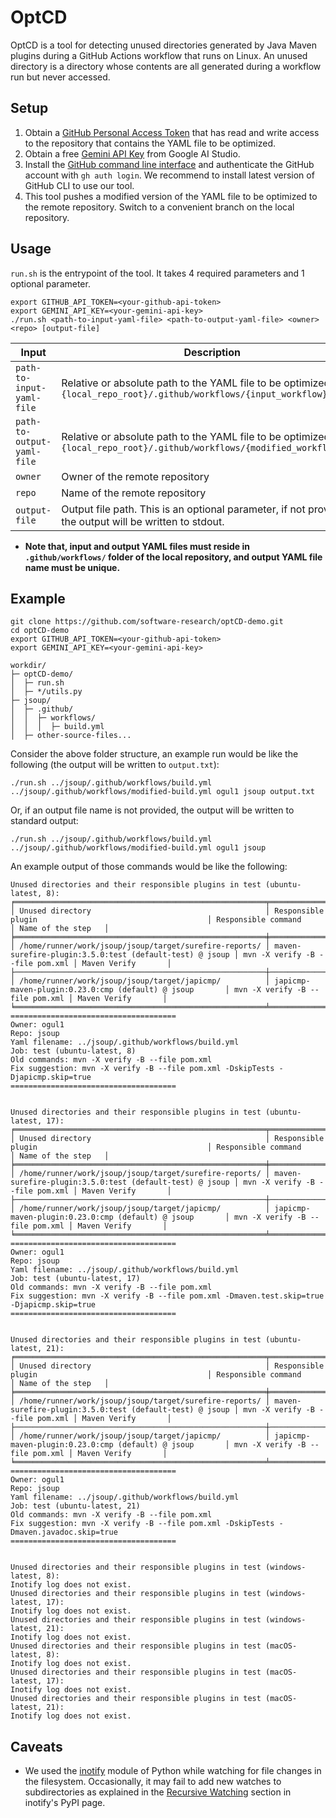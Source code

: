 # OptCD

OptCD is a tool for detecting unused directories generated by Java Maven plugins during a GitHub Actions workflow that runs on Linux. An unused directory is a directory whose contents are all generated during a workflow run but never accessed. 

## Setup
1. Obtain a [GitHub Personal Access Token](https://github.com/settings/tokens) that has read and write access to the repository that contains the YAML file to be optimized.
2. Obtain a free [Gemini API Key](https://aistudio.google.com/app/apikey) from Google AI Studio.
3. Install the [GitHub command line interface](https://cli.github.com) and authenticate the GitHub account with `gh auth login`. We recommend to install latest version of GitHub CLI to use our tool.
4. This tool pushes a modified version of the YAML file to be optimized to the remote repository. Switch to a convenient branch on the local repository.

## Usage
`run.sh` is the entrypoint of the tool. It takes 4 required parameters and 1 optional parameter.
```
export GITHUB_API_TOKEN=<your-github-api-token>
export GEMINI_API_KEY=<your-gemini-api-key>
./run.sh <path-to-input-yaml-file> <path-to-output-yaml-file> <owner> <repo> [output-file]
```
| Input                      | Description                                                                                                                     |
|----------------------------|---------------------------------------------------------------------------------------------------------------------------------|
| `path-to-input-yaml-file`  | Relative or absolute path to the YAML file to be optimized, e.g., `{local_repo_root}/.github/workflows/{input_workflow}.yml`    |
| `path-to-output-yaml-file` | Relative or absolute path to the YAML file to be optimized, e.g., `{local_repo_root}/.github/workflows/{modified_workflow}.yml` |
| `owner`                    | Owner of the remote repository                                                                                                  |                                                                                                 |
| `repo`                     | Name of the remote repository                                                                                                   |
| `output-file`              | Output file path. This is an optional parameter, if not provided, the output will be written to stdout.                         |

* **Note that, input and output YAML files must reside in `.github/workflows/` folder of the local repository, and output YAML file name must be unique.**


## Example
```
git clone https://github.com/software-research/optCD-demo.git
cd optCD-demo
export GITHUB_API_TOKEN=<your-github-api-token>
export GEMINI_API_KEY=<your-gemini-api-key>
```
```
workdir/
├─ optCD-demo/
│  ├─ run.sh
│  ├─ */utils.py
├─ jsoup/
│  ├─ .github/
│  │  ├─ workflows/
│  │  │  ├─ build.yml
│  ├─ other-source-files...
```
Consider the above folder structure, an example run would be like the following (the output will be written to `output.txt`):

```
./run.sh ../jsoup/.github/workflows/build.yml ../jsoup/.github/workflows/modified-build.yml ogul1 jsoup output.txt
```

Or, if an output file name is not provided, the output will be written to standard output:

```
./run.sh ../jsoup/.github/workflows/build.yml ../jsoup/.github/workflows/modified-build.yml ogul1 jsoup
```

An example output of those commands would be like the following:

```
Unused directories and their responsible plugins in test (ubuntu-latest, 8):
╒════════════════════════════════════════════════════════╤═════════════════════════════════════════════════════════╤═════════════════════════════════╤════════════════════╕
│ Unused directory                                       │ Responsible plugin                                      │ Responsible command             │ Name of the step   │
╞════════════════════════════════════════════════════════╪═════════════════════════════════════════════════════════╪═════════════════════════════════╪════════════════════╡
│ /home/runner/work/jsoup/jsoup/target/surefire-reports/ │ maven-surefire-plugin:3.5.0:test (default-test) @ jsoup │ mvn -X verify -B --file pom.xml │ Maven Verify       │
├────────────────────────────────────────────────────────┼─────────────────────────────────────────────────────────┼─────────────────────────────────┼────────────────────┤
│ /home/runner/work/jsoup/jsoup/target/japicmp/          │ japicmp-maven-plugin:0.23.0:cmp (default) @ jsoup       │ mvn -X verify -B --file pom.xml │ Maven Verify       │
╘════════════════════════════════════════════════════════╧═════════════════════════════════════════════════════════╧═════════════════════════════════╧════════════════════╛
=====================================
Owner: ogul1
Repo: jsoup
Yaml filename: ../jsoup/.github/workflows/build.yml
Job: test (ubuntu-latest, 8)
Old commands: mvn -X verify -B --file pom.xml
Fix suggestion: mvn -X verify -B --file pom.xml -DskipTests -Djapicmp.skip=true
=====================================


Unused directories and their responsible plugins in test (ubuntu-latest, 17):
╒════════════════════════════════════════════════════════╤═════════════════════════════════════════════════════════╤═════════════════════════════════╤════════════════════╕
│ Unused directory                                       │ Responsible plugin                                      │ Responsible command             │ Name of the step   │
╞════════════════════════════════════════════════════════╪═════════════════════════════════════════════════════════╪═════════════════════════════════╪════════════════════╡
│ /home/runner/work/jsoup/jsoup/target/surefire-reports/ │ maven-surefire-plugin:3.5.0:test (default-test) @ jsoup │ mvn -X verify -B --file pom.xml │ Maven Verify       │
├────────────────────────────────────────────────────────┼─────────────────────────────────────────────────────────┼─────────────────────────────────┼────────────────────┤
│ /home/runner/work/jsoup/jsoup/target/japicmp/          │ japicmp-maven-plugin:0.23.0:cmp (default) @ jsoup       │ mvn -X verify -B --file pom.xml │ Maven Verify       │
╘════════════════════════════════════════════════════════╧═════════════════════════════════════════════════════════╧═════════════════════════════════╧════════════════════╛
=====================================
Owner: ogul1
Repo: jsoup
Yaml filename: ../jsoup/.github/workflows/build.yml
Job: test (ubuntu-latest, 17)
Old commands: mvn -X verify -B --file pom.xml
Fix suggestion: mvn -X verify -B --file pom.xml -Dmaven.test.skip=true -Djapicmp.skip=true 
=====================================


Unused directories and their responsible plugins in test (ubuntu-latest, 21):
╒════════════════════════════════════════════════════════╤═════════════════════════════════════════════════════════╤═════════════════════════════════╤════════════════════╕
│ Unused directory                                       │ Responsible plugin                                      │ Responsible command             │ Name of the step   │
╞════════════════════════════════════════════════════════╪═════════════════════════════════════════════════════════╪═════════════════════════════════╪════════════════════╡
│ /home/runner/work/jsoup/jsoup/target/surefire-reports/ │ maven-surefire-plugin:3.5.0:test (default-test) @ jsoup │ mvn -X verify -B --file pom.xml │ Maven Verify       │
├────────────────────────────────────────────────────────┼─────────────────────────────────────────────────────────┼─────────────────────────────────┼────────────────────┤
│ /home/runner/work/jsoup/jsoup/target/japicmp/          │ japicmp-maven-plugin:0.23.0:cmp (default) @ jsoup       │ mvn -X verify -B --file pom.xml │ Maven Verify       │
╘════════════════════════════════════════════════════════╧═════════════════════════════════════════════════════════╧═════════════════════════════════╧════════════════════╛
=====================================
Owner: ogul1
Repo: jsoup
Yaml filename: ../jsoup/.github/workflows/build.yml
Job: test (ubuntu-latest, 21)
Old commands: mvn -X verify -B --file pom.xml
Fix suggestion: mvn -X verify -B --file pom.xml -DskipTests -Dmaven.javadoc.skip=true
=====================================


Unused directories and their responsible plugins in test (windows-latest, 8):
Inotify log does not exist.
Unused directories and their responsible plugins in test (windows-latest, 17):
Inotify log does not exist.
Unused directories and their responsible plugins in test (windows-latest, 21):
Inotify log does not exist.
Unused directories and their responsible plugins in test (macOS-latest, 8):
Inotify log does not exist.
Unused directories and their responsible plugins in test (macOS-latest, 17):
Inotify log does not exist.
Unused directories and their responsible plugins in test (macOS-latest, 21):
Inotify log does not exist.
```

## Caveats

* We used the [inotify](https://pypi.org/project/inotify/) module of Python while watching for file changes in the filesystem. Occasionally, it may fail to add new watches to subdirectories as explained in the [Recursive Watching](https://pypi.org/project/inotify/) section in inotify's PyPI page. 
